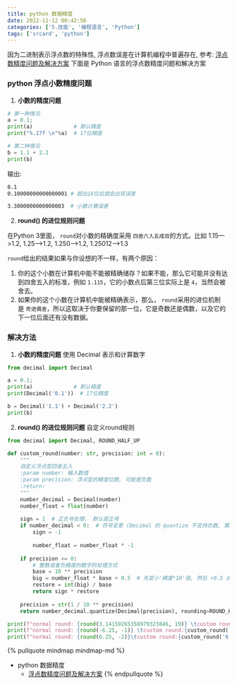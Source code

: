 ```yaml
---
title: python 数据精度
date: 2022-11-12 00:42:56
categories: ['5.技能', '编程语言', 'Python']
tags: ['srcard', 'python']
---
```


因为二进制表示浮点数的特殊性, 浮点数误差在计算机编程中普遍存在, 参考: [浮点数精度问题及解决方案](../470a5dfca1767e244348ef8f44fe8d57791fbc8d)
下面是 Python 语言的浮点数精度问题和解决方案
  
  
### python 浮点小数精度问题

1. **小数的精度问题**
  
```python
# 第一种情况
a = 0.1;
print(a)             # 默认精度
print("%.17f \n"%a)  # 17位精度

# 第二种情况
b = 1.1 + 2.2
print(b)

```
输出:
```sh
0.1 
0.10000000000000001 # 超出16位后就会出现误差

3.3000000000000003  # 小数计算误差
```
<!--SR:!2022-12-07,28,250-->

2. **round() 的进位规则问题**
  
在Python 3里面， `round`对小数的精确度采用 `四舍六入五成双`的方式。比如 1.15—>1.2, 1.25—>1.2, 1.250—>1.2, 1.25012—>1.3
   
`round`给出的结果如果与你设想的不一样，有两个原因：
   
1.  你的这个小数在计算机中能不能被精确储存？如果不能，那么它可能并没有达到四舍五入的标准，例如 `1.115`，它的小数点后第三位实际上是 `4`，当然会被舍去。    
2.  如果你的这个小数在计算机中能被精确表示，那么， `round`采用的进位机制是 `奇进偶舍`，所以这取决于你要保留的那一位，它是奇数还是偶数，以及它的下一位后面还有没有数据。
<!--SR:!2022-12-07,28,250-->
  
  
### 解决方法

1. **小数的精度问题** 使用 Decimal 表示和计算数字
```python
from decimal import Decimal

a = 0.1;
print(a)             # 默认精度
print(Decimal('0.1'))  # 17位精度

b = Decimal('1.1') + Decimal('2.2')
print(b)

```

2. **round() 的进位规则问题** 自定义round规则
```python
from decimal import Decimal, ROUND_HALF_UP

def custom_round(number: str, precision: int = 0):  
    """  
    自定义浮点型四舍五入  
    :param number: 输入数值  
    :param precision: 浮点型的精度位数, 可能是负数  
    :return:  
    """    
    number_decimal = Decimal(number)  
    number_float = float(number)  
  
    sign = 1  # 正负号处理， 默认是正号  
    if number_decimal < 0:  # 符号变更 (Decimal 的 quantize 不支持负数, 需要先转为正数)  
        sign = -1
        
        number_float = number_float * -1  
  
    if precision <= 0:  
        # 整数或者负精度的数字的处理方式  
        base = 10 ** precision  
        big = number_float * base + 0.5  # 先变小'精度*10'倍, 然后 +0.5 进位  
        restore = int(big) / base  
        return sign * restore  
  
    precision = str(1 / 10 ** precision)  
    return number_decimal.quantize(Decimal(precision), rounding=ROUND_HALF_UP) * sign

print(f"normal round: {round(3.14159265358979323846, 19)} \tcustom round:{custom_round('3.14159265358979323846', 19)}")  
print(f"normal round: {round(-6.25, -1)} \tcustom round:{custom_round('-6.25', -1)}")  
print(f"normal round: {round(6.25, -2)}\tcustom round:{custom_round('6.25', -2)}")

```


{% pullquote mindmap mindmap-md %}
- python 数据精度
  - [浮点数精度问题及解决方案](../470a5dfca1767e244348ef8f44fe8d57791fbc8d)
{% endpullquote %}